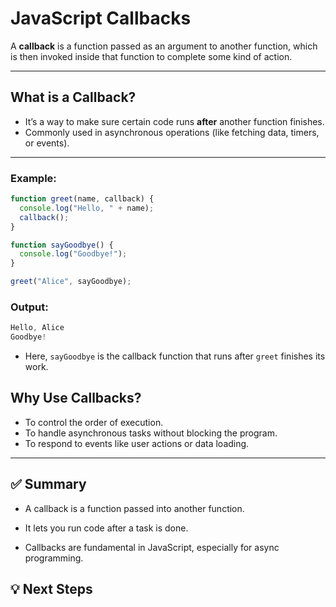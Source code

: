 # JavaScript Callbacks

A **callback** is a function passed as an argument to another function, which is then invoked inside that function to complete some kind of action.

---

## What is a Callback?

- It’s a way to make sure certain code runs **after** another function finishes.
- Commonly used in asynchronous operations (like fetching data, timers, or events).

---

### Example:

```js
function greet(name, callback) {
  console.log("Hello, " + name);
  callback();
}

function sayGoodbye() {
  console.log("Goodbye!");
}

greet("Alice", sayGoodbye);

```

### Output:

``` js
Hello, Alice
Goodbye!
```

- Here, `sayGoodbye` is the callback function that runs after `greet` finishes its work.

## Why Use Callbacks?

- To control the order of execution.
- To handle asynchronous tasks without blocking the program.
- To respond to events like user actions or data loading.

---

## ✅ Summary

- A callback is a function passed into another function.

- It lets you run code after a task is done.

- Callbacks are fundamental in JavaScript, especially for async programming.

## 💡 Next Steps